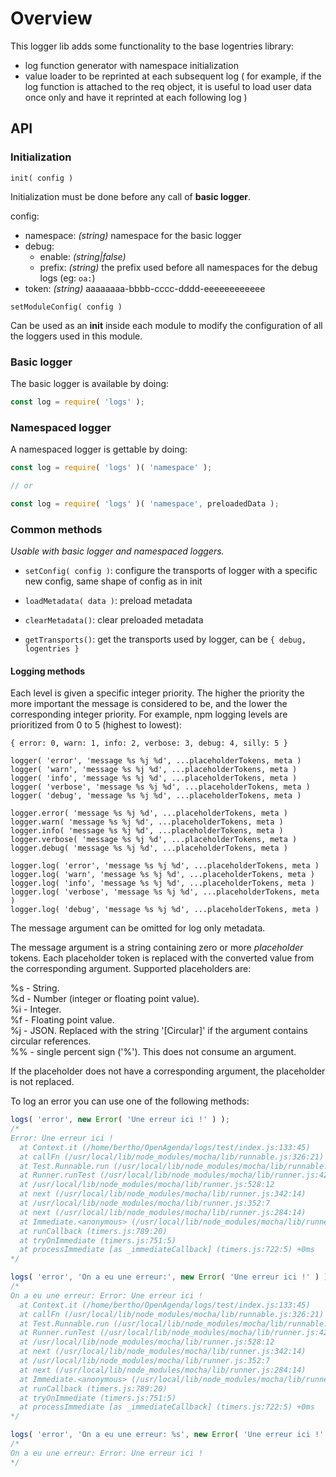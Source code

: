 # Overview

This logger lib adds some functionality to the base logentries library:

* log function generator with namespace initialization
* value loader to be reprinted at each subsequent log ( for example, if the log function is attached to the req object, it is useful to load user data once only and have it reprinted at each following log )

## API

### Initialization

`init( config )`

Initialization must be done before any call of **basic logger**.

config:  
  * namespace: *(string)* namespace for the basic logger
  * debug:
    * enable: *(string|false)*
    * prefix: *(string)* the prefix used before all namespaces for the debug logs (eg: `oa:`)
  * token: *(string)* aaaaaaaa-bbbb-cccc-dddd-eeeeeeeeeeee
  
`setModuleConfig( config )`

Can be used as an **init** inside each module to modify the configuration of all the loggers used in this module.

### Basic logger

The basic logger is available by doing:

```js
const log = require( 'logs' );
```

### Namespaced logger

A namespaced logger is gettable by doing:

```js
const log = require( 'logs' )( 'namespace' );

// or

const log = require( 'logs' )( 'namespace', preloadedData );
```

### Common methods
*Usable with basic logger and namespaced loggers.*

* `setConfig( config )`: configure the transports of logger with a specific new config, same shape of config as in init

* `loadMetadata( data )`: preload metadata

* `clearMetadata()`: clear preloaded metadata

* `getTransports()`: get the transports used by logger, can be `{ debug, logentries }`

#### Logging methods

Each level is given a specific integer priority. The higher the priority the more important the message is considered to be, and the lower the corresponding integer priority. For example, npm logging levels are prioritized from 0 to 5 (highest to lowest):

```
{ error: 0, warn: 1, info: 2, verbose: 3, debug: 4, silly: 5 }
```

`logger( 'error', 'message %s %j %d', ...placeholderTokens, meta )`  
`logger( 'warn', 'message %s %j %d', ...placeholderTokens, meta )`  
`logger( 'info', 'message %s %j %d', ...placeholderTokens, meta )`  
`logger( 'verbose', 'message %s %j %d', ...placeholderTokens, meta )`  
`logger( 'debug', 'message %s %j %d', ...placeholderTokens, meta )`

`logger.error( 'message %s %j %d', ...placeholderTokens, meta )`  
`logger.warn( 'message %s %j %d', ...placeholderTokens, meta )`  
`logger.info( 'message %s %j %d', ...placeholderTokens, meta )`  
`logger.verbose( 'message %s %j %d', ...placeholderTokens, meta )`  
`logger.debug( 'message %s %j %d', ...placeholderTokens, meta )`

`logger.log( 'error', 'message %s %j %d', ...placeholderTokens, meta )`  
`logger.log( 'warn', 'message %s %j %d', ...placeholderTokens, meta )`  
`logger.log( 'info', 'message %s %j %d', ...placeholderTokens, meta )`  
`logger.log( 'verbose', 'message %s %j %d', ...placeholderTokens, meta )`  
`logger.log( 'debug', 'message %s %j %d', ...placeholderTokens, meta )`  

The message argument can be omitted for log only metadata.

The message argument is a string containing zero or more *placeholder* tokens. Each placeholder token is replaced with the converted value from the corresponding argument. Supported placeholders are:

%s - String.  
%d - Number (integer or floating point value).  
%i - Integer.  
%f - Floating point value.  
%j - JSON. Replaced with the string '[Circular]' if the argument contains circular references.  
%% - single percent sign ('%'). This does not consume an argument.  

If the placeholder does not have a corresponding argument, the placeholder is not replaced.

To log an error you can use one of the following methods:

```js
logs( 'error', new Error( 'Une erreur ici !' ) );
/*
Error: Une erreur ici !
  at Context.it (/home/bertho/OpenAgenda/logs/test/index.js:133:45)
  at callFn (/usr/local/lib/node_modules/mocha/lib/runnable.js:326:21)
  at Test.Runnable.run (/usr/local/lib/node_modules/mocha/lib/runnable.js:319:7)
  at Runner.runTest (/usr/local/lib/node_modules/mocha/lib/runner.js:422:10)
  at /usr/local/lib/node_modules/mocha/lib/runner.js:528:12
  at next (/usr/local/lib/node_modules/mocha/lib/runner.js:342:14)
  at /usr/local/lib/node_modules/mocha/lib/runner.js:352:7
  at next (/usr/local/lib/node_modules/mocha/lib/runner.js:284:14)
  at Immediate.<anonymous> (/usr/local/lib/node_modules/mocha/lib/runner.js:320:5)
  at runCallback (timers.js:789:20)
  at tryOnImmediate (timers.js:751:5)
  at processImmediate [as _immediateCallback] (timers.js:722:5) +0ms
*/

logs( 'error', 'On a eu une erreur:', new Error( 'Une erreur ici !' ) );
/*
On a eu une erreur: Error: Une erreur ici !
  at Context.it (/home/bertho/OpenAgenda/logs/test/index.js:133:45)
  at callFn (/usr/local/lib/node_modules/mocha/lib/runnable.js:326:21)
  at Test.Runnable.run (/usr/local/lib/node_modules/mocha/lib/runnable.js:319:7)
  at Runner.runTest (/usr/local/lib/node_modules/mocha/lib/runner.js:422:10)
  at /usr/local/lib/node_modules/mocha/lib/runner.js:528:12
  at next (/usr/local/lib/node_modules/mocha/lib/runner.js:342:14)
  at /usr/local/lib/node_modules/mocha/lib/runner.js:352:7
  at next (/usr/local/lib/node_modules/mocha/lib/runner.js:284:14)
  at Immediate.<anonymous> (/usr/local/lib/node_modules/mocha/lib/runner.js:320:5)
  at runCallback (timers.js:789:20)
  at tryOnImmediate (timers.js:751:5)
  at processImmediate [as _immediateCallback] (timers.js:722:5) +0ms
*/

logs( 'error', 'On a eu une erreur: %s', new Error( 'Une erreur ici !' ) ); // Logs only message of the error
/*
On a eu une erreur: Error: Une erreur ici !
*/
```
